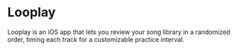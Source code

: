 # Looplay
Looplay is an iOS app that lets you review your song library in a randomized order, timing each track for a customizable practice interval.
